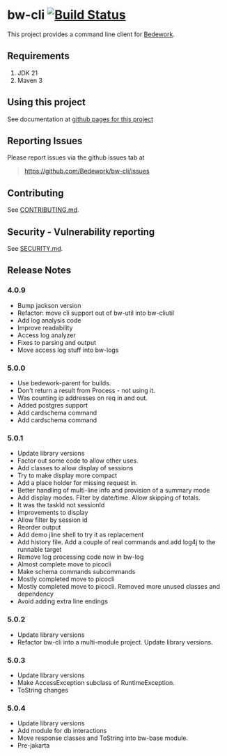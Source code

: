 # bw-cli [![Build Status](https://travis-ci.org/Bedework/bw-cli.svg)](https://travis-ci.org/Bedework/bw-cli)

This project provides a command line client for
[Bedework](https://www.apereo.org/projects/bedework).

## Requirements

1. JDK 21
2. Maven 3

## Using this project
See documentation at [github pages for this project](https://bedework.github.io/bw-cli/)

## Reporting Issues
Please report issues via the github issues tab at
> https://github.com/Bedework/bw-cli/issues

## Contributing
See [CONTRIBUTING.md](CONTRIBUTING.md).

## Security - Vulnerability reporting
See [SECURITY.md](SECURITY.md).

## Release Notes
### 4.0.9
* Bump jackson version
* Refactor: move cli support out of bw-util into bw-cliutil
* Add log analysis code
* Improve readability
* Access log analyzer
* Fixes to parsing and output
* Move access log stuff into bw-logs
    
### 5.0.0
* Use bedework-parent for builds.
* Don't return a result from Process - not using it.
* Was counting ip addresses on req in and out.
* Added postgres support
* Add cardschema command
* Add cardschema command

### 5.0.1
* Update library versions
* Factor out some code to allow other uses.
* Add classes to allow display of sessions
* Try to make display more compact
* Add a place holder for missing request in.
* Better handling of multi-line info and provision of a summary mode
* Add display modes. Filter by date/time. Allow skipping of totals.
* It was the taskId not sessionId
* Improvements to display
* Allow filter by session id
* Reorder output
* Add demo jline shell to try it as replacement
* Add history file. Add a couple of real commands and add log4j to the runnable target
* Remove log processing code now in bw-log
* Almost complete move to picocli
* Make schema commands subcommands
* Mostly completed move to picocli
* Mostly completed move to picocli. Removed more unused classes and dependency
* Avoid adding extra line endings

### 5.0.2
* Update library versions
* Refactor bw-cli into a multi-module project. Update library versions.

### 5.0.3
* Update library versions
* Make AccessException subclass of RuntimeException.
* ToString changes

### 5.0.4
* Update library versions
* Add module for db interactions
* Move response classes and ToString into bw-base module.
* Pre-jakarta
